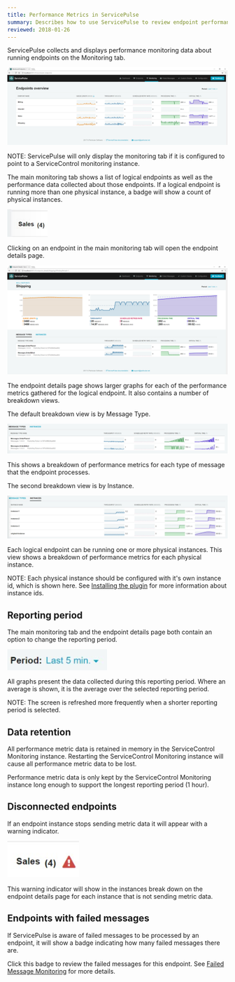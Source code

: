 ```yaml
---
title: Performance Metrics in ServicePulse
summary: Describes how to use ServicePulse to review endpoint performance metrics
reviewed: 2018-01-26
---
```


ServicePulse collects and displays performance monitoring data about running endpoints on the Monitoring tab.

![ServicePulse monitoring tab](servicepulse-monitoring-tab.png)

NOTE: ServicePulse will only display the monitoring tab if it is configured to point to a ServiceControl monitoring instance.

The main monitoring tab shows a list of logical endpoints as well as the performance data collected about those endpoints. If a logical endpoint is running more than one physical instance, a badge will show a count of physical instances.

![ServicePulse monitoring tab instance count](servicepulse-instance-count.png)

Clicking on an endpoint in the main monitoring tab will open the endpoint details page.

![ServicePulse monitoring details page](servicepulse-monitoring-details.png)

The endpoint details page shows larger graphs for each of the performance metrics gathered for the logical endpoint. It also contains a number of breakdown views.

The default breakdown view is by Message Type.

![ServicePulse details breakdown by message type](servicepulse-messagetype-breakdown.png)

This shows a breakdown of performance metrics for each type of message that the endpoint processes.

The second breakdown view is by Instance.

![ServicePulse details breakdown by physical instance](servicepulse-physicalinstance-breakdown.png)

Each logical endpoint can be running one or more physical instances. This view shows a breakdown of performance metrics for each physical instance.

NOTE: Each physical instance should be configured with it's own instance id, which is shown here. See [Installing the plugin](install-plugin.md) for more information about instance ids.


## Reporting period

The main monitoring tab and the endpoint details page both contain an option to change the reporting period.

![ServicePulse reporting period](servicepulse-reportingperiod.png)

All graphs present the data collected during this reporting period. Where an average is shown, it is the average over the selected reporting period.

NOTE: The screen is refreshed more frequently when a shorter reporting period is selected.


## Data retention

All performance metric data is retained in memory in the ServiceControl Monitoring instance. Restarting the ServiceControl Monitoring instance will cause all performance metric data to be lost.

Performance metric data is only kept by the ServiceControl Monitoring instance long enough to support the longest reporting period (1 hour).


## Disconnected endpoints

If an endpoint instance stops sending metric data it will appear with a warning indicator.

![ServicePulse disconnected endpoint warning indicator](servicepulse-warningindicator.png)

This warning indicator will show in the instances break down on the endpoint details page for each instance that is not sending metric data.


## Endpoints with failed messages

If ServicePulse is aware of failed messages to be processed by an endpoint, it will show a badge indicating how many failed messages there are.

Click this badge to review the failed messages for this endpoint. See [Failed Message Monitoring](/servicepulse/intro-failed-messages.md) for more details.
